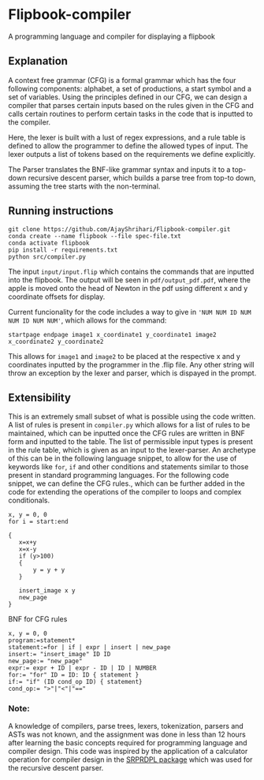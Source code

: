 # Flipbook-compiler
A programming language and compiler for displaying a flipbook
## Explanation
A context free grammar (CFG) is a formal grammar which has the four following components: alphabet, a set of productions, a start symbol and a set of variables. Using the principles defined in our CFG, we can design a compiler that parses certain inputs based on the rules given in the CFG and calls certain routines to perform certain tasks in the code that is inputted to the compiler.


Here, the lexer is built with a lust of regex expressions, and a rule table is defined to allow the programmer to define the allowed types of input. The lexer outputs a list of tokens based on the requirements we define explicitly.

The Parser translates the BNF-like grammar syntax and inputs it to a top-down recursive descent parser, which builds a parse tree from top-to down, assuming the tree starts with the non-terminal.

## Running instructions

```
git clone https://github.com/AjayShrihari/Flipbook-compiler.git
conda create --name flipbook --file spec-file.txt
conda activate flipbook
pip install -r requirements.txt
python src/compiler.py
```
The input ``` input/input.flip ``` which contains the commands that are inputted into the flipbook. 
The output will be seen in ``` pdf/output_pdf.pdf ```, where the apple is moved onto the head of Newton in the pdf using different x and y coordinate offsets for display.

Current funcionality for the code includes a way to give in ``` 'NUM NUM ID NUM NUM ID NUM NUM' ```, which allows for the command:
```
startpage endpage image1 x_coordinate1 y_coordinate1 image2 x_coordinate2 y_coordinate2
```
This allows for ```image1``` and ```image2``` to be placed at the respective x and y coordinates inputted by the programmer in the .flip file. Any other string will throw an exception by the lexer and parser, which is dispayed in the prompt.

## Extensibility
This is an extremely small subset of what is possible using the code written. A list of rules is present in ```compiler.py``` which allows for a list of rules to be maintained, which can be inputted once the CFG rules are written in BNF form and inputted to the table. The list of permissible input types is present in the rule table, which is given as an input to the lexer-parser.
 An archetype of this can be in the following language snippet, to allow for the use of keywords like ```for```, ```if``` and other conditions and statements similar to those present in standard programming languages. For the following code snippet, we can define the CFG rules., which can be further added in the code  for extending the operations of the compiler to loops and complex conditionals.
 ```
 x, y = 0, 0
for i = start:end

{
    x=x+y  
    x=x-y
    if (y>100)
    {
        y = y + y
    }
    
    insert_image x y 
    new_page
}
 ```
 BNF for CFG rules
 ```
 x, y = 0, 0
program:=statement*
statement:=for | if | expr | insert | new_page
insert:= "insert_image" ID ID
new_page:= "new_page"
expr:= expr + ID | expr - ID | ID | NUMBER
for:= "for" ID = ID: ID { statement } 
if:= "if" (ID cond_op ID) { statement}
cond_op:= ">"|"<"|"=="
 ```
 
### Note: 
A knowledge of compilers, parse trees, lexers, tokenization, parsers and ASTs was not known, and the assignment was done in less than 12 hours after learning the basic concepts required for programming language and compiler design.
This code was inspired by the application of a calculator operation for compiler design in the [SRPRDPL package](https://github.com/zwegner/sprdpl) which was used for the recursive descent parser. 

